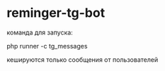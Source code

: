 # reminger-tg-bot
команда для запуска:

php runner -c tg_messages

кешируются только сообщения от пользователей
